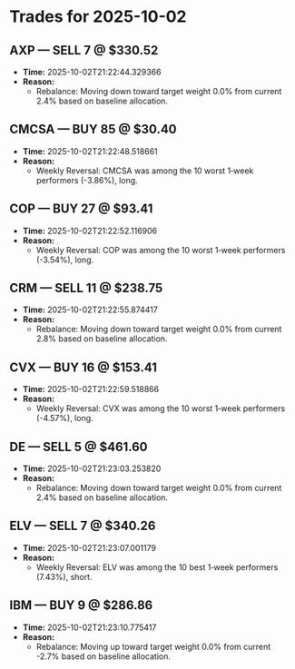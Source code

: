 # Trades for 2025-10-02

## AXP — SELL 7 @ $330.52
- **Time:** 2025-10-02T21:22:44.329366
- **Reason:**
  - Rebalance: Moving down toward target weight 0.0% from current 2.4% based on baseline allocation.

## CMCSA — BUY 85 @ $30.40
- **Time:** 2025-10-02T21:22:48.518661
- **Reason:**
  - Weekly Reversal: CMCSA was among the 10 worst 1‑week performers (-3.86%), long.

## COP — BUY 27 @ $93.41
- **Time:** 2025-10-02T21:22:52.116906
- **Reason:**
  - Weekly Reversal: COP was among the 10 worst 1‑week performers (-3.54%), long.

## CRM — SELL 11 @ $238.75
- **Time:** 2025-10-02T21:22:55.874417
- **Reason:**
  - Rebalance: Moving down toward target weight 0.0% from current 2.8% based on baseline allocation.

## CVX — BUY 16 @ $153.41
- **Time:** 2025-10-02T21:22:59.518866
- **Reason:**
  - Weekly Reversal: CVX was among the 10 worst 1‑week performers (-4.57%), long.

## DE — SELL 5 @ $461.60
- **Time:** 2025-10-02T21:23:03.253820
- **Reason:**
  - Rebalance: Moving down toward target weight 0.0% from current 2.4% based on baseline allocation.

## ELV — SELL 7 @ $340.26
- **Time:** 2025-10-02T21:23:07.001179
- **Reason:**
  - Weekly Reversal: ELV was among the 10 best 1‑week performers (7.43%), short.

## IBM — BUY 9 @ $286.86
- **Time:** 2025-10-02T21:23:10.775417
- **Reason:**
  - Rebalance: Moving up toward target weight 0.0% from current -2.7% based on baseline allocation.

